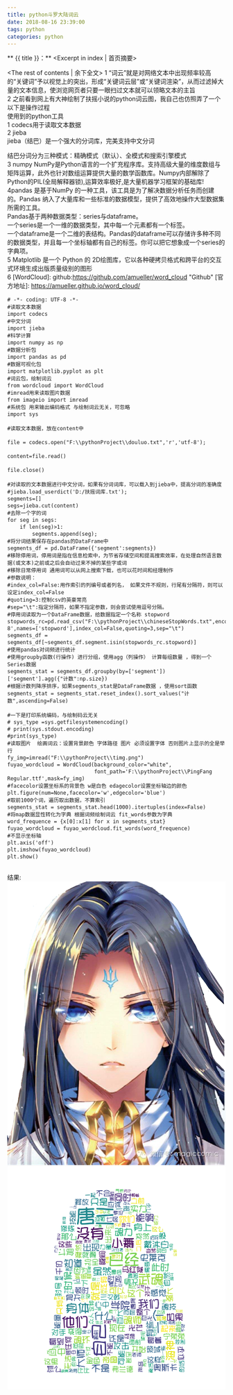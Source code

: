 ```yaml
---
title: python斗罗大陆词云
date: 2018-08-16 23:39:00
tags: python
categories: python
---
```

** {{ title }}：** <Excerpt in index | 首页摘要>
<!-- more -->
<The rest of contents | 余下全文>
1 “词云”就是对网络文本中出现频率较高的“关键词”予以视觉上的突出，形成“关键词云层”或“关键词渲染”，从而过滤掉大量的文本信息，使浏览网页者只要一眼扫过文本就可以领略文本的主旨  
 2 之前看到网上有大神绘制了扶摇小说的python词云图，我自己也仿照弄了一个  
 以下是操作过程  
 使用到的python工具   
1 codecs用于读取文本数据  
2 jieba   
 jieba（结巴）是一个强大的分词库，完美支持中文分词   

结巴分词分为三种模式：精确模式（默认）、全模式和搜索引擎模式  
3  numpy NumPy是Python语言的一个扩充程序库。支持高级大量的维度数组与矩阵运算，此外也针对数组运算提供大量的数学函数库。Numpy内部解除了Python的PIL(全局解释器锁),运算效率极好,是大量机器学习框架的基础库!  
4pandas 是基于NumPy 的一种工具，该工具是为了解决数据分析任务而创建的。Pandas 纳入了大量库和一些标准的数据模型，提供了高效地操作大型数据集所需的工具。  
Pandas基于两种数据类型：series与dataframe。  
一个series是一个一维的数据类型，其中每一个元素都有一个标签。   
一个dataframe是一个二维的表结构。Pandas的dataframe可以存储许多种不同的数据类型，并且每一个坐标轴都有自己的标签。你可以把它想象成一个series的字典项。  
5 Matplotlib 是一个 Python 的 2D绘图库，它以各种硬拷贝格式和跨平台的交互式环境生成出版质量级别的图形  
6   [WordCloud]:  github:https://github.com/amueller/word_cloud  "Github"
[官方地址]: https://amueller.github.io/word_cloud/  
```
# -*- coding: UTF-8 -*-
#读取文本数据
import codecs
#中文分词
import jieba
#科学计算
import numpy as np
#数据分析包
import pandas as pd
#数据可视化包
import matplotlib.pyplot as plt
#词云包，绘制词云
from wordcloud import WordCloud
#imread用来读取图片数据
from imageio import imread
#系统包 用来输出编码格式 与绘制词云无关，可忽略
import sys

#读取文本数据，放在content中

file = codecs.open("F:\\pythonProject\\douluo.txt",'r','utf-8');

content=file.read()

file.close()

#对读取的文本数据进行中文分词，如果有分词词库，可以载入到jieba中，提高分词的准确度
#jieba.load_userdict('D:/扶摇词库.txt');
segments=[]
segs=jieba.cut(content)
#去除一个字的词
for seg in segs:
    if len(seg)>1:
        segments.append(seg);
#将分词结果保存在pandas的DataFrame中
segments_df = pd.DataFrame({'segment':segments})
#移除停用词，停用词是指在信息检索中，为节省存储空间和提高搜索效率，在处理自然语言数据(或文本)之前或之后会自动过来不掉的某些字或词
#移除日常停用词 通用词可以从网上搜索下载，也可以花时间和经理制作
#参数说明：
#index_col=False:用作索引的列编号或者列名， 如果文件不规则，行尾有分隔符，则可以设定index_col=False
#quoting=3:控制csv的英豪常亮
#sep="\t":指定分隔符，如果不指定参数，则会尝试使用逗号分隔。
#停用词读取为一个DataFrame数据，给数据指定一个名称 stopword
stopwords_rc=pd.read_csv("F:\\pythonProject\\chineseStopWords.txt",encoding='utf-8',names=['stopword'],index_col=False,quoting=3,sep="\t")
segments_df = segments_df[~segments_df.segment.isin(stopwords_rc.stopword)]
#使用pandas对词频进行统计
#使用groupby函数(行操作) 进行分组，使用agg（列操作） 计算每组数量 ，得到一个Series数据
segments_stat = segments_df.groupby(by=['segment'])['segment'].agg({"计数":np.size})
#根据计数列降序排序，如果segments_stat是DataFrame数据 ，使用sort函数
segments_stat = segments_stat.reset_index().sort_values("计数",ascending=False)

#一下是打印系统编码，与绘制码云无关
# sys_type =sys.getfilesystemencoding()
# print(sys.stdout.encoding)
#print(sys_type)
#读取图片  绘画词云：设置背景颜色 字体路径 图片 必须设置字体 否则图片上显示的全是举行
fy_img=imread("F:\\pythonProject\\timg.png")
fuyao_wordcloud = WordCloud(background_color="white",
                            font_path='F:\\pythonProject\\PingFang Regular.ttf',mask=fy_img)
#facecolor设置坐标系的背景色 w是白色 edagecolor设置坐标轴边的颜色
plt.figure(num=None,facecolor='w',edgecolor='blue')
#取前1000个词，遍历取出数据，不算索引
segments_stat = segments_stat.head(1000).itertuples(index=False)
#将map数据显性转化为字典 根据词频绘制词云 fit_words参数为字典
word_frequence = {x[0]:x[1] for x in segments_stat}
fuyao_wordcloud = fuyao_wordcloud.fit_words(word_frequence)
#不显示坐标轴
plt.axis('off')
plt.imshow(fuyao_wordcloud)
plt.show()


```

结果:
![之前](python斗罗大陆词云/timg.png)
![之后](python斗罗大陆词云/result.png)